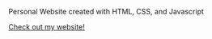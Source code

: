 Personal Website created with HTML, CSS, and Javascript

[Check out my website!](http://people.tamu.edu/~nathanhtkd/)
